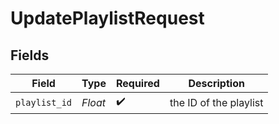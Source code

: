 # UpdatePlaylistRequest


## Fields

| Field                  | Type                   | Required               | Description            |
| ---------------------- | ---------------------- | ---------------------- | ---------------------- |
| `playlist_id`          | *Float*                | :heavy_check_mark:     | the ID of the playlist |